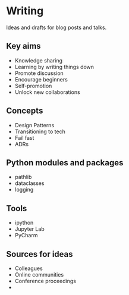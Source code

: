 # Writing
Ideas and drafts for blog posts and talks.

## Key aims

- Knowledge sharing
- Learning by writing things down
- Promote discussion
- Encourage beginners
- Self-promotion
- Unlock new collaborations

## Concepts

- Design Patterns
- Transitioning to tech
- Fail fast
- ADRs

## Python modules and packages

- pathlib
- dataclasses
- logging

## Tools

- ipython
- Jupyter Lab
- PyCharm

## Sources for ideas

- Colleagues
- Online communities
- Conference proceedings
- 
